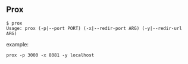 ## Prox

```shell
$ prox
Usage: prox (-p|--port PORT) (-x|--redir-port ARG) (-y|--redir-url ARG)
```

example: 

```shell
prox -p 3000 -x 8081 -y localhost
```

